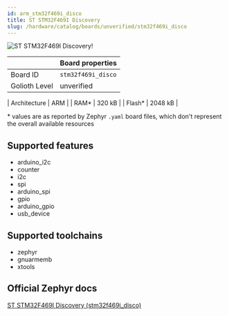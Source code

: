 ```yaml
---
id: arm_stm32f469i_disco
title: ST STM32F469I Discovery
slug: /hardware/catalog/boards/unverified/stm32f469i_disco
---
```


[//]: # (This is an auto-generated file, do not edit! Changes to it will be lost upon re-generation)

![ST STM32F469I Discovery!](/img/boards/arm/stm32f469i_disco.jpg "ST STM32F469I Discovery")

|                | Board properties     |
| -------------  | -------------------- |
| Board ID       | `stm32f469i_disco` |
| Golioth Level  | unverified       |

| Architecture   | ARM |
| RAM*           | 320 kB |
| Flash*         | 2048 kB |

\* values are as reported by Zephyr `.yaml` board files, which don't represent the overall available resources



## Supported features

* arduino_i2c
* counter
* i2c
* spi
* arduino_spi
* gpio
* arduino_gpio
* usb_device

## Supported toolchains

* zephyr
* gnuarmemb
* xtools

## Official Zephyr docs

[ST STM32F469I Discovery (stm32f469i_disco)](https://docs.zephyrproject.org/latest/boards/arm/stm32f469i_disco/doc/index.html)
